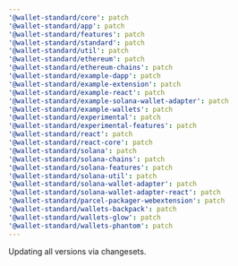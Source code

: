 ```yaml
---
'@wallet-standard/core': patch
'@wallet-standard/app': patch
'@wallet-standard/features': patch
'@wallet-standard/standard': patch
'@wallet-standard/util': patch
'@wallet-standard/ethereum': patch
'@wallet-standard/ethereum-chains': patch
'@wallet-standard/example-dapp': patch
'@wallet-standard/example-extension': patch
'@wallet-standard/example-react': patch
'@wallet-standard/example-solana-wallet-adapter': patch
'@wallet-standard/example-wallets': patch
'@wallet-standard/experimental': patch
'@wallet-standard/experimental-features': patch
'@wallet-standard/react': patch
'@wallet-standard/react-core': patch
'@wallet-standard/solana': patch
'@wallet-standard/solana-chains': patch
'@wallet-standard/solana-features': patch
'@wallet-standard/solana-util': patch
'@wallet-standard/solana-wallet-adapter': patch
'@wallet-standard/solana-wallet-adapter-react': patch
'@wallet-standard/parcel-packager-webextension': patch
'@wallet-standard/wallets-backpack': patch
'@wallet-standard/wallets-glow': patch
'@wallet-standard/wallets-phantom': patch
---
```


Updating all versions via changesets.
